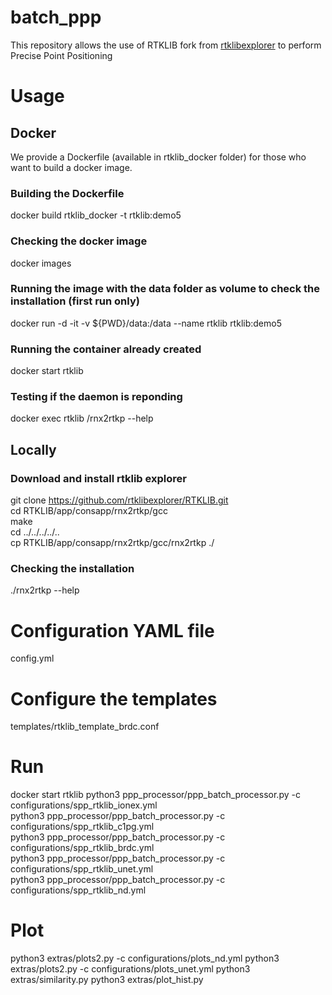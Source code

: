 # batch_ppp
This repository allows the use of RTKLIB fork from [rtklibexplorer](https://github.com/rtklibexplorer/RTKLIB) to perform Precise Point Positioning

# Usage
## Docker
We provide a Dockerfile (available in rtklib_docker folder) for those who want to build a docker image.
### Building the Dockerfile
docker build rtklib_docker -t rtklib:demo5

### Checking the docker image
docker images


### Running the image with the data folder as volume to check the installation (first run only)
docker run -d -it -v ${PWD}/data:/data --name rtklib rtklib:demo5


### Running the container already created
docker start rtklib

### Testing if the daemon is reponding
docker exec rtklib /rnx2rtkp --help

## Locally
### Download and install rtklib explorer
git clone https://github.com/rtklibexplorer/RTKLIB.git  
cd RTKLIB/app/consapp/rnx2rtkp/gcc  
make  
cd ../../../../..  
cp RTKLIB/app/consapp/rnx2rtkp/gcc/rnx2rtkp ./

### Checking the installation
./rnx2rtkp --help

# Configuration YAML file
config.yml  

# Configure the templates
templates/rtklib_template_brdc.conf  

# Run
docker start rtklib
python3 ppp_processor/ppp_batch_processor.py -c configurations/spp_rtklib_ionex.yml  
python3 ppp_processor/ppp_batch_processor.py -c configurations/spp_rtklib_c1pg.yml  
python3 ppp_processor/ppp_batch_processor.py -c configurations/spp_rtklib_brdc.yml  
python3 ppp_processor/ppp_batch_processor.py -c configurations/spp_rtklib_unet.yml  
python3 ppp_processor/ppp_batch_processor.py -c configurations/spp_rtklib_nd.yml  

# Plot
python3 extras/plots2.py -c configurations/plots_nd.yml
python3 extras/plots2.py -c configurations/plots_unet.yml
python3 extras/similarity.py
python3 extras/plot_hist.py
